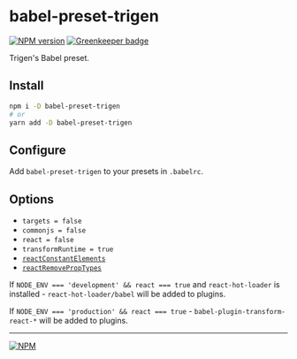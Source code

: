 # babel-preset-trigen

[![NPM version][npm]][npm-url]
[![Greenkeeper badge][greenkeeper]][greenkeeper-url]

[npm]: https://img.shields.io/npm/v/babel-preset-trigen.svg
[npm-url]: https://npmjs.com/package/babel-preset-trigen

[greenkeeper]: https://badges.greenkeeper.io/TrigenSoftware/babel-preset-trigen.svg
[greenkeeper-url]: https://greenkeeper.io/

Trigen's Babel preset.

## Install

```bash
npm i -D babel-preset-trigen
# or
yarn add -D babel-preset-trigen
```

## Configure

Add `babel-preset-trigen` to your presets in `.babelrc`.

## Options

- `targets = false`
- `commonjs = false`
- `react = false`
- `transformRuntime = true`
- [`reactConstantElements`](https://babeljs.io/docs/en/next/babel-plugin-transform-react-constant-elements.html#options)
- [`reactRemovePropTypes`](https://github.com/oliviertassinari/babel-plugin-transform-react-remove-prop-types#options)

If `NODE_ENV === 'development' && react === true` and `react-hot-loader` is installed - `react-hot-loader/babel` will be added to plugins.

If `NODE_ENV === 'production' && react === true` - `babel-plugin-transform-react-*` will be added to plugins. 

---
[![NPM](https://nodei.co/npm/babel-preset-trigen.png?downloads=true&downloadRank=true&stars=true)](https://nodei.co/npm/babel-preset-trigen/)
